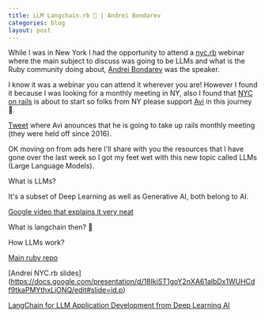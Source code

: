 ```yaml
---
title: LLM Langchain.rb 🦜 | Andrei Bondarev
categories: blog
layout: post
---
```


While I was in New York I had the opportunity to attend a [nyc.rb](https://www.meetup.com/es-ES/nyc-rb/) webinar where the main subject to discuss was going to be LLMs and what is the Ruby community doing about, [Andrei Bondarev](https://twitter.com/rushing_andrei) was the speaker.

I know it was a webinar you can attend it wherever you are! However I found it because I was looking for a monthly meeting in NY, also I found that [NYC on rails](https://www.meetup.com/es-ES/nyc-on-rails/) is about to start so folks from NY please support [Avi](https://twitter.com/aviflombaum) in this journey 🙏.

[Tweet](https://twitter.com/aviflombaum/status/1686015466290991107) where Avi anounces that he is going to take up rails monthly meeting (they were held off since 2016).

OK moving on from ads here I'll share with you the resources that I have gone over the last week so I got my feet wet with this new topic called LLMs (Large Language Models).

What is LLMs? 

It's a subset of Deep Learning as well as Generative AI, both belong to AI.

[Google video that explains it very neat](https://www.youtube.com/watch?v=G2fqAlgmoPo)

What is langchain then? 🦜

How LLMs work?

[Main ruby repo](https://github.com/andreibondarev/langchainrb)

[Andrei NYC.rb slides] (https://docs.google.com/presentation/d/18IkiST1goY2nXA61albDx1WUHCdf9tkaPMYthxLiONQ/edit#slide=id.p)

[LangChain for LLM Application Development from Deep Learning AI](https://learn.deeplearning.ai/langchain/lesson/1/introduction)
